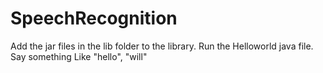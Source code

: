 # SpeechRecognition

Add the jar files in the lib folder to the library.
Run the Helloworld java file.
Say something Like "hello", "will"
